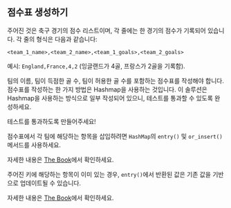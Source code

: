 ## 점수표 생성하기

주어진 것은 축구 경기의 점수 리스트이며, 각 줄에는 한 경기의 점수가 기록되어 있습니다. 각 줄의 형식은 다음과 같습니다:
```
<team_1_name>,<team_2_name>,<team_1_goals>,<team_2_goals>
```

예시: `England,France,4,2` (잉글랜드가 4골, 프랑스가 2골을 기록함).

팀의 이름, 팀이 득점한 골 수, 팀이 허용한 골 수를 포함하는 점수표를 작성해야 합니다. 점수표를 작성하는 한 가지 방법은 Hashmap을 사용하는 것입니다. 이 솔루션은 Hashmap을 사용하는 방식으로 일부 작성되어 있으니, 테스트를 통과할 수 있도록 완성하세요.

테스트를 통과하도록 만들어주세요!

<div class="hint">
점수표에서 각 팀에 해당하는 항목을 삽입하려면 <code>HashMap</code>의 <code>entry()</code> 및 <code>or_insert()</code> 메서드를 사용하세요.

자세한 내용은 [The Book](https://doc.rust-lang.org/stable/book/ch08-03-hash-maps.html#only-inserting-a-value-if-the-key-has-no-value)에서 확인하세요.
</div>

<div class="hint">
주어진 키에 해당하는 항목이 이미 있는 경우, <code>entry()</code>에서 반환된 값은 기존 값을 기반으로 업데이트될 수 있습니다.

자세한 내용은 [The Book](https://doc.rust-lang.org/book/ch08-03-hash-maps.html#updating-a-value-based-on-the-old-value)에서 확인하세요.
</div>
